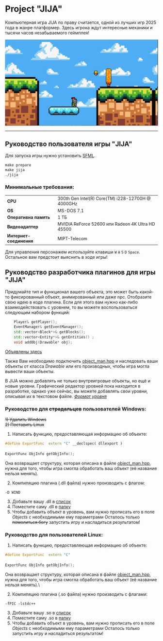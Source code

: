 # Project "JIJA"

Компьютерная игра JIJA по праву считается, одной из лучших игр 2025 года в жанре платформер.
Здесь игрока ждут интересные механики и тысячи часов незабываемого геймплея!

![](./images/game.png)

-----------------------------

## Руководство пользователя игры "JIJA"

Для запуска игры нужно установить [SFML](https://www.sfml-dev.org/download.php).

```
make prepare
make jija
./jija
```
### Минимальные требования:
|                      |  |
-----------------------|- |
**CPU**                | 300th Gen Intel(R) Core(TM) i228-12700H @ 4000GHz
**OS**                 |  MS-DOS 7.1
**Оперативна память**  |  1 ТБ
**Видеоадаптер**       |  MVIDIA ReForce 52600 или Radeon 4K Ultra HD 45500
**Интернет-соединения**|  MIPT-Telecom


Для управления персонажем используйте клавиши
`W` `A` `S` `D` `Space`.\
Остальное вам предстоит выяснить в ходе игры!

## Руководство разработчика плагинов для игры "JIJA"

Придумайте тип и функционал вашего объекта, это может быть какой-то фиксированный объект, анимированный или даже npc.
Отобразите свою идею в коде плагина. Если для этого вам нужно как-либо взаимодействовать с уровнем, то вы можете воспользоваться следующим набором функций:
```cpp
    Player& getPlayer();
    EventManager& getEventManager();
    std::vector<Block*>& getBlocks();
    std::vector<Entity*>& getEntities() ;
    void addObj(Drawable* obj);
```
[Объявлены здесь](./include/plugin.hpp)

Также Вам необходимо подключить [object_man.hpp](./include/object_man.hpp) и наследовать ваши объекты от класса *Drawable* или его производных, чтобы игра могла вывести ваши объекты.

В JIJA можно добавлять не только внутреигровые объекты, но ещё и новые уровни.
Графический редактор уровней пока находится в разработке, однако уже сейчас, вы можете добавлять свои уровни, описывая их в текстовом файле.
_[Формат уровня](./levels/level_format.txt)_

### Руководство для ~~страдальцев~~ пользователей Windows:
~~1) Удалить Windows~~\
~~2) Поставить Linux~~

1) Написать функцию, предоставляющая информацию об объекте:
```cpp
#define ExportFunc  extern "C" __declspec( dllexport )

ExportFunc ObjInfo getObjInfo();
```
Она возвращает структуру, которая описана в файле [object_man.hpp](./include/object_man.hpp), нужна для того, чтобы игра смогла обработать ваш объект (её название нельзя менять).

2) Компиляцию плагина (.dll файла) нужно производить с флагом:
```
-D WIND
```
3) Добавьте вашу .dll в [список](./plugins/windows/plugin_list.txt)
4) Поместите саму .dll в [папку](./plugins/windows/)
5) Чтобы добавить объект в уровень, вам нужно прописать его в поле *Objects* c необходимыми ему параметрами
Осталось только ~~помолиться богу~~ запустить игру и насладиться результатом!

### Руководство для пользователей Linux:
1) Написать функцию, предоставляющая информацию об объекте:
```cpp
#define ExportFunc  extern "C"

ExportFunc ObjInfo getObjInfo();
```
Она возвращает структуру, которая описана в файле [object_man.hpp](./include/object_man.hpp), нужна для того, чтобы игра смогла обработать ваш объект (её название нельзя менять).\

2) Компиляцию плагина (.so файла) нужно производить с флагами:
```
-fPIC -lstdc++
```
3) Добавьте вашу .so в [список](./plugins/linux/plugin_list)
4) Поместите саму .so в [папку](./plugins/linux/)
5) Чтобы добавить объект в уровень, вам нужно прописать его в поле *Objects* c необходимыми ему параметрами
Осталось только запустить игру и насладиться результатом!